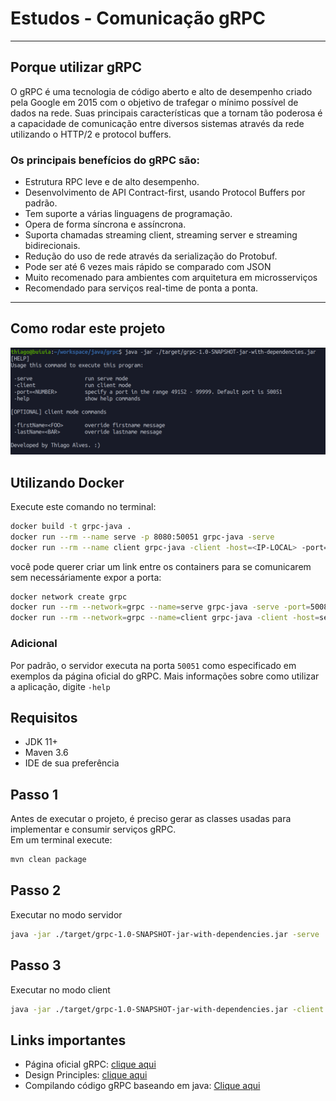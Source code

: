 # Estudos - Comunicação gRPC

---
## Porque utilizar gRPC

O gRPC é uma tecnologia de código aberto e alto de desempenho criado pela Google em 2015 com o objetivo de trafegar o mínimo possível de dados na rede. 
Suas principais características que a tornam tão poderosa é a capacidade de comunicação entre diversos sistemas através da rede utilizando o HTTP/2 e protocol buffers.

### Os principais benefícios do gRPC são:

- Estrutura RPC leve e de alto desempenho.
- Desenvolvimento de API Contract-first, usando Protocol Buffers por padrão.
- Tem suporte a várias linguagens de programação.
- Opera de forma síncrona e assíncrona.
- Suporta chamadas streaming client, streaming server e streaming bidirecionais.
- Redução do uso de rede através da serialização do Protobuf.
- Pode ser até 6 vezes mais rápido se comparado com JSON
- Muito recomenado para ambientes com arquitetura em microsserviços
- Recomendado para serviços real-time de ponta a ponta.

---

## Como rodar este projeto

![inteface](./doc/cmd-interface.png)

## Utilizando Docker
Execute este comando no terminal:
```bash
docker build -t grpc-java .
docker run --rm --name serve -p 8080:50051 grpc-java -serve
docker run --rm --name client grpc-java -client -host=<IP-LOCAL> -port=8080
```

você pode querer criar um link entre os containers para se comunicarem sem necessáriamente expor a porta:
```bash
docker network create grpc
docker run --rm --network=grpc --name=serve grpc-java -serve -port=50080
docker run --rm --network=grpc --name=client grpc-java -client -host=serve -port=50080 -firstName=docker -lastName=test
```

### Adicional
Por padrão, o servidor executa na porta `50051` como especificado em exemplos da página oficial do gRPC. 
Mais informações sobre como utilizar a aplicação, digite `-help`

## Requisitos

- JDK 11+
- Maven 3.6
- IDE de sua preferência

## Passo 1
Antes de executar o projeto, é preciso gerar as classes usadas para implementar e consumir serviços gRPC.  
Em um terminal execute:
```bash
mvn clean package
```

## Passo 2
Executar no modo servidor

```bash
java -jar ./target/grpc-1.0-SNAPSHOT-jar-with-dependencies.jar -serve
```

## Passo 3
Executar no modo client

```bash
java -jar ./target/grpc-1.0-SNAPSHOT-jar-with-dependencies.jar -client
```


## Links importantes
- Página oficial gRPC: [clique aqui](https://grpc.io/)
- Design Principles: [clique aqui](https://grpc.io/blog/principles/)
- Compilando código gRPC baseando em java: [Clique aqui](https://github.com/grpc/grpc-java)
